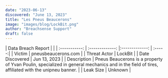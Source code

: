 ```yaml
---
date: "2023-06-13"
discovered: "June 13, 2023"
title: "Les Pneus Beaucerons"
image: "images/blog/LockBit.png"
author: "Breachsense Support"
draft: false
---
```


| Data Breach Report           |              | 
| :-----------: | :-------------:     |:-------------:    | :-----:|
| Victim      | pneusbeaucerons.com      | 
| Threat Actor      | LockBit      | 
| Date Discovered      | Jun 13, 2023      | 
| Description      | Pneus Beaucerons is a property of Yvan Poulin, specialized in general mechanics and in the field of tires, affiliated with the unipneu banner.      | 
| Leak Size      | Unknown      | 

